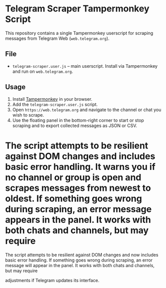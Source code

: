 # Telegram Scraper Tampermonkey Script

This repository contains a single Tampermonkey userscript for scraping messages from Telegram Web (`web.telegram.org`).

## File

- `telegram-scraper.user.js` – main userscript. Install via Tampermonkey and run on `web.telegram.org`.

## Usage

1. Install [Tampermonkey](https://www.tampermonkey.net/) in your browser.
2. Add the `telegram-scraper.user.js` script.
3. Open `https://web.telegram.org` and navigate to the channel or chat you wish to scrape.
4. Use the floating panel in the bottom-right corner to start or stop scraping and to export collected messages as JSON or CSV.


The script attempts to be resilient against DOM changes and includes basic
error handling. It warns you if no channel or group is open and scrapes messages
from newest to oldest. If something goes wrong during scraping, an error message
appears in the panel. It works with both chats and channels, but may require
=======
The script attempts to be resilient against DOM changes and now includes basic
error handling. If something goes wrong during scraping, an error message will
appear in the panel. It works with both chats and channels, but may require

adjustments if Telegram updates its interface.


